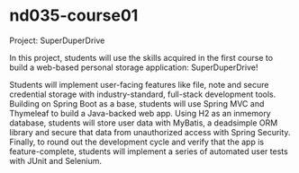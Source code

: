 # nd035-course01
Project: SuperDuperDrive

In this project, students will use the skills acquired in the first course to build a web-based personal storage application: SuperDuperDrive!

Students will implement user-facing features like file, note and secure credential storage with industry-standard, full-stack development tools. Building on Spring Boot as a base, students will use Spring MVC and Thymeleaf to build a Java-backed web app. Using H2 as an inmemory database, students will store user data with MyBatis, a deadsimple ORM library and secure that data from unauthorized access with Spring Security. Finally, to round out the development cycle and verify that the app is feature-complete, students will implement a series of automated user tests with JUnit and Selenium.
